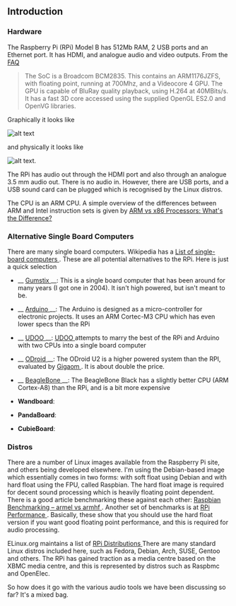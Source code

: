 
##  Introduction 

###  Hardware 


The Raspberry Pi (RPi)  Model B  has 512Mb RAM, 2 USB ports and an Ethernet port.
      It has HDMI, and analogue audio and video outputs.
      From the [FAQ](http://www.raspberrypi.org/faqs) 


   > The SoC is a Broadcom BCM2835. This contains an ARM1176JZFS, with floating point, 
	running at 700Mhz, and a Videocore 4 GPU. The GPU is capable of BluRay quality 
	playback, using H.264 at 40MBits/s. It has a fast 3D core accessed using 
	the supplied OpenGL ES2.0 and OpenVG libraries.



Graphically it looks like


![alt text](http://www.raspberrypi.org/wp-content/uploads/2011/07/RaspiModelB.png)


and physically it looks like


![alt text](http://www.raspberrypi.org/wp-content/uploads/2011/07/7513051848_9a6ef2feb8_o.jpeg).


The RPi has audio out through the HDMI port and also through an analogue 3.5 mm
      audio out. There is no audio in. However, there are USB ports, and a USB sound
      card can be plugged which is recognised by the Linux distros.


The CPU is an ARM CPU. A simple overview of the differences between ARM and
      Intel instruction sets is given by [
	ARM vs x86 Processors: What's the Difference?
      ](http://www.brighthub.com/computing/hardware/articles/107133.aspx) 

###  Alternative Single Board Computers 


There are many single board computers. Wikipedia has a [
	List of single-board computers
      ](http://en.wikipedia.org/wiki/List_of_single_board_computers) . These are all potential alternatives to the RPi. Here is just a quick
      selection

+ __ [
	    Gumstix
	  ](http://en.wikipedia.org/wiki/Gumstix) __:
This is a single board computer that has been around for many years (I got one
	  in 2004). It isn't high powered, but isn't meant to be.
+ __ [
	    Arduino
	  ](http://en.wikipedia.org/wiki/Arduino) __:
The Arduino is designed as a micro-controller for electronic projects.
	  It uses an ARM Cortec-M3 CPU which has even lower specs than the RPi
+ __ [
	    UDOO
	  ](http://www.udoo.org/) __:
 [
	     UDOO
	  ](http://www.bit-tech.net/news/hardware/2013/04/16/udoo/1) attempts to marry the best of the RPi and Arduino with two CPUs
	  into a single board computer
+ __ [
	    ODroid
	  ](http://odroid.com) __:
The ODroid U2 is a higher powered system than the RPI, evaluated by [
	    Gigaom
	  ](http://gigaom.com/2013/02/11/following-raspberry-pi-the-89-odroid-u2-continues-small-cheap-computing-movement/) . It is about double the price.
+ __ [
	    BeagleBone
	  ](http://beagleboard.org/Products/BeagleBone%20Black) __:
The BeagleBone Black has a slightly better CPU (ARM Cortex-A8)
	  than the RPi, and is a bit more expensive
+ __Wandboard__:

+ __PandaBoard__:

+ __CubieBoard__:




###  Distros 


There are a number of Linux images available from the Raspberry Pi site,
      and others being developed elsewhere. I'm using the Debian-based image which
      essentially comes in two forms: with soft float using Debian and with hard float
      using  the FPU, called Raspbian. The hard float image is required for decent
      sound processing which is heavily floating point dependent.
      There is a good article benchmarking these against each other: [
	Raspbian Benchmarking – armel vs armhf
      ](http://www.memetic.org/raspbian-benchmarking-armel-vs-armhf/) .
      Another set of benchmarks is at [
	RPi Performance
      ](http://elinux.org/RaspberryPiPerformance) .
      Basically, these show that you should use the hard float version if you
      want good floating point performance, and this is required for audio
      processing.


ELinux.org maintains a list of [
	RPi Distributions
      ](http://elinux.org/RPi_Distributions) There are many standard Linux distros included here, such as Fedora,
      Debian, Arch, SUSE, Gentoo and others.
      The RPi has gained traction as a media centre based on the XBMC
      media centre, and this is represented by distros such as
      Raspbmc and OpenElec.


So how does it go with the various audio tools we have been discussing so far?
      It's a mixed bag.



